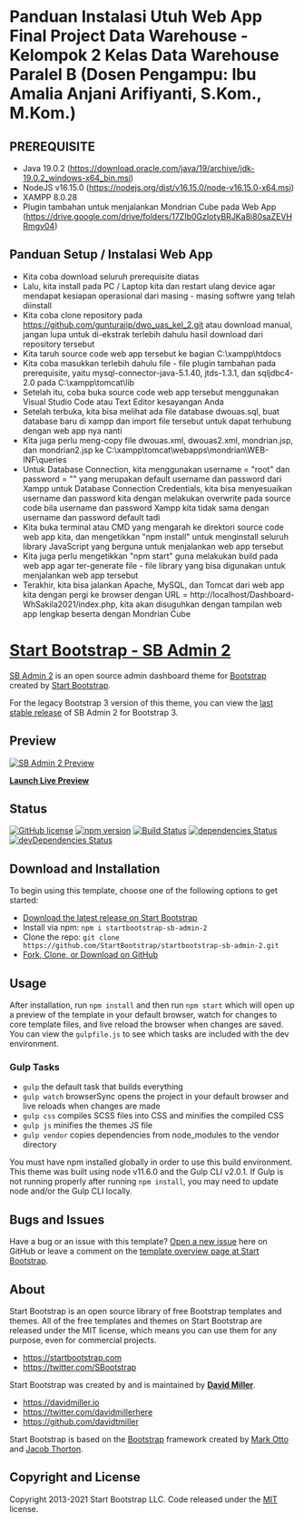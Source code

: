 # Panduan Instalasi Utuh Web App Final Project Data Warehouse - Kelompok 2 Kelas Data Warehouse Paralel B (Dosen Pengampu: Ibu Amalia Anjani Arifiyanti, S.Kom., M.Kom.)

## PREREQUISITE

- Java 19.0.2 (https://download.oracle.com/java/19/archive/jdk-19.0.2_windows-x64_bin.msi)
- NodeJS v16.15.0 (https://nodejs.org/dist/v16.15.0/node-v16.15.0-x64.msi)
- XAMPP 8.0.28
- Plugin tambahan untuk menjalankan Mondrian Cube pada Web App (https://drive.google.com/drive/folders/17ZIb0GzIotyBRJKa8i80saZEVHRmgv04)

## Panduan Setup / Instalasi Web App

- Kita coba download seluruh prerequisite diatas
- Lalu, kita install pada PC / Laptop kita dan restart ulang device agar mendapat kesiapan operasional dari masing - masing softwre yang telah diinstall
- Kita coba clone repository pada https://github.com/gunturajip/dwo_uas_kel_2.git atau download manual, jangan lupa untuk di-ekstrak terlebih dahulu hasil download dari repository tersebut
- Kita taruh source code web app tersebut ke bagian C:\xampp\htdocs
- Kita coba masukkan terlebih dahulu file - file plugin tambahan pada prerequisite, yaitu mysql-connector-java-5.1.40, jtds-1.3.1, dan sqljdbc4-2.0 pada C:\xampp\tomcat\lib
- Setelah itu, coba buka source code web app tersebut menggunakan Visual Studio Code atau Text Editor kesayangan Anda
- Setelah terbuka, kita bisa melihat ada file database dwouas.sql, buat database baru di xampp dan import file tersebut untuk dapat terhubung dengan web app nya nanti
- Kita juga perlu meng-copy file dwouas.xml, dwouas2.xml, mondrian.jsp, dan mondrian2.jsp ke C:\xampp\tomcat\webapps\mondrian\WEB-INF\queries
- Untuk Database Connection, kita menggunakan username = "root" dan password = "" yang merupakan default username dan password dari Xampp untuk Database Connection Credentials, kita bisa menyesuaikan username dan password kita dengan melakukan overwrite pada source code bila username dan password Xampp kita tidak sama dengan username dan password default tadi
- Kita buka terminal atau CMD yang mengarah ke direktori source code web app kita, dan mengetikkan "npm install" untuk menginstall seluruh library JavaScript yang berguna untuk menjalankan web app tersebut
- Kita juga perlu mengetikkan "npm start" guna melakukan build pada web app agar ter-generate file - file library yang bisa digunakan untuk menjalankan web app tersebut
- Terakhir, kita bisa jalankan Apache, MySQL, dan Tomcat dari web app kita dengan pergi ke browser dengan URL = http://localhost/Dashboard-WhSakila2021/index.php, kita akan disuguhkan dengan tampilan web app lengkap beserta dengan Mondrian Cube


# [Start Bootstrap - SB Admin 2](https://startbootstrap.com/theme/sb-admin-2/)

[SB Admin 2](https://startbootstrap.com/theme/sb-admin-2/) is an open source admin dashboard theme for [Bootstrap](https://getbootstrap.com/) created by [Start Bootstrap](https://startbootstrap.com/).

For the legacy Bootstrap 3 version of this theme, you can view the [last stable release](https://github.com/StartBootstrap/startbootstrap-sb-admin-2/releases/tag/v3.3.7%2B1) of SB Admin 2 for Bootstrap 3.

## Preview

[![SB Admin 2 Preview](https://assets.startbootstrap.com/img/screenshots/themes/sb-admin-2.png)](https://startbootstrap.github.io/startbootstrap-sb-admin-2/)

**[Launch Live Preview](https://startbootstrap.github.io/startbootstrap-sb-admin-2/)**

## Status

[![GitHub license](https://img.shields.io/badge/license-MIT-blue.svg)](https://raw.githubusercontent.com/StartBootstrap/startbootstrap-sb-admin-2/master/LICENSE)
[![npm version](https://img.shields.io/npm/v/startbootstrap-sb-admin-2.svg)](https://www.npmjs.com/package/startbootstrap-sb-admin-2)
[![Build Status](https://travis-ci.org/StartBootstrap/startbootstrap-sb-admin-2.svg?branch=master)](https://travis-ci.org/StartBootstrap/startbootstrap-sb-admin-2)
[![dependencies Status](https://david-dm.org/StartBootstrap/startbootstrap-sb-admin-2/status.svg)](https://david-dm.org/StartBootstrap/startbootstrap-sb-admin-2)
[![devDependencies Status](https://david-dm.org/StartBootstrap/startbootstrap-sb-admin-2/dev-status.svg)](https://david-dm.org/StartBootstrap/startbootstrap-sb-admin-2?type=dev)

## Download and Installation

To begin using this template, choose one of the following options to get started:

* [Download the latest release on Start Bootstrap](https://startbootstrap.com/theme/sb-admin-2/)
* Install via npm: `npm i startbootstrap-sb-admin-2`
* Clone the repo: `git clone https://github.com/StartBootstrap/startbootstrap-sb-admin-2.git`
* [Fork, Clone, or Download on GitHub](https://github.com/StartBootstrap/startbootstrap-sb-admin-2)

## Usage

After installation, run `npm install` and then run `npm start` which will open up a preview of the template in your default browser, watch for changes to core template files, and live reload the browser when changes are saved. You can view the `gulpfile.js` to see which tasks are included with the dev environment.

### Gulp Tasks

* `gulp` the default task that builds everything
* `gulp watch` browserSync opens the project in your default browser and live reloads when changes are made
* `gulp css` compiles SCSS files into CSS and minifies the compiled CSS
* `gulp js` minifies the themes JS file
* `gulp vendor` copies dependencies from node_modules to the vendor directory

You must have npm installed globally in order to use this build environment. This theme was built using node v11.6.0 and the Gulp CLI v2.0.1. If Gulp is not running properly after running `npm install`, you may need to update node and/or the Gulp CLI locally.

## Bugs and Issues

Have a bug or an issue with this template? [Open a new issue](https://github.com/StartBootstrap/startbootstrap-sb-admin-2/issues) here on GitHub or leave a comment on the [template overview page at Start Bootstrap](https://startbootstrap.com/theme/sb-admin-2/).

## About

Start Bootstrap is an open source library of free Bootstrap templates and themes. All of the free templates and themes on Start Bootstrap are released under the MIT license, which means you can use them for any purpose, even for commercial projects.

* <https://startbootstrap.com>
* <https://twitter.com/SBootstrap>

Start Bootstrap was created by and is maintained by **[David Miller](https://davidmiller.io/)**.

* <https://davidmiller.io>
* <https://twitter.com/davidmillerhere>
* <https://github.com/davidtmiller>

Start Bootstrap is based on the [Bootstrap](https://getbootstrap.com/) framework created by [Mark Otto](https://twitter.com/mdo) and [Jacob Thorton](https://twitter.com/fat).

## Copyright and License

Copyright 2013-2021 Start Bootstrap LLC. Code released under the [MIT](https://github.com/StartBootstrap/startbootstrap-resume/blob/master/LICENSE) license.
